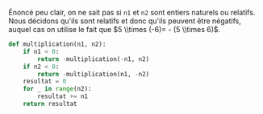 Énoncé peu clair, on ne sait pas si ```n1``` et ```n2``` sont entiers naturels ou relatifs. Nous décidons qu'ils sont relatifs et donc qu'ils peuvent être négatifs, auquel cas on utilise le fait que $5 \\times (-6)= - (5 \\times 6)$.
```python linenums='1'
def multiplication(n1, n2):
    if n1 < 0:
        return -multiplication(-n1, n2)
    if n2 < 0:
        return -multiplication(n1, -n2)
    resultat = 0
    for _ in range(n2):
        resultat += n1
    return resultat
```